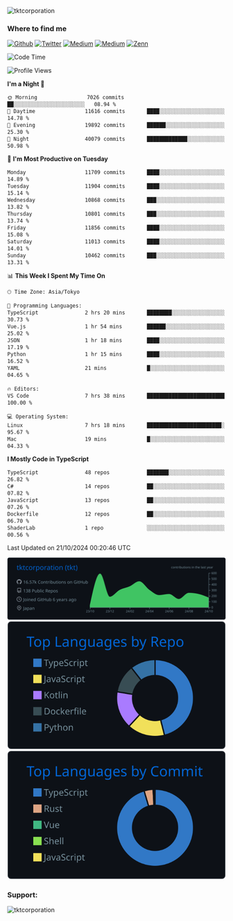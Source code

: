 <p align="left"> <img src="https://komarev.com/ghpvc/?username=tktcorporation&label=Profile%20views&color=0e75b6&style=flat" alt="tktcorporation" /> </p>

<h3>Where to find me</h3>
<p>
<a href="https://github.com/tktcorporation" target="_blank"><img alt="Github" src="https://img.shields.io/badge/GitHub-%2312100E.svg?&style=for-the-badge&logo=Github&logoColor=white" /></a>
<a href="https://twitter.com/tktcorporation" target="_blank"><img alt="Twitter" src="https://img.shields.io/badge/twitter-%231DA1F2.svg?&style=for-the-badge&logo=twitter&logoColor=white" /></a>
<a href="https://www.linkedin.com/in/tktcorporation" target="_blank"><img alt="Medium" src="https://img.shields.io/badge/linkdin-0a66c2.svg?&style=for-the-badge&logo=linkedin&logoColor=white" /></a>
<a href="https://qiita.com/tktcorporation" target="_blank"><img alt="Medium" src="https://img.shields.io/badge/qiita-55C500.svg?&style=for-the-badge&logo=qiita&logoColor=white" /></a>
<a href="https://zenn.dev/tktcorporation" target="_blank"><img alt="Zenn" src="https://img.shields.io/badge/Zenn-3EA8FF.svg?&style=for-the-badge&logo=Zenn&logoColor=white" /></a>
</p>
  
<!--START_SECTION:waka-->
![Code Time](http://img.shields.io/badge/Code%20Time-1%2C795%20hrs%2039%20mins-blue)

![Profile Views](http://img.shields.io/badge/Profile%20Views-0-blue)

**I'm a Night 🦉** 

```text
🌞 Morning                7026 commits        ██░░░░░░░░░░░░░░░░░░░░░░░   08.94 % 
🌆 Daytime                11616 commits       ████░░░░░░░░░░░░░░░░░░░░░   14.78 % 
🌃 Evening                19892 commits       ██████░░░░░░░░░░░░░░░░░░░   25.30 % 
🌙 Night                  40079 commits       █████████████░░░░░░░░░░░░   50.98 % 
```
📅 **I'm Most Productive on Tuesday** 

```text
Monday                   11709 commits       ████░░░░░░░░░░░░░░░░░░░░░   14.89 % 
Tuesday                  11904 commits       ████░░░░░░░░░░░░░░░░░░░░░   15.14 % 
Wednesday                10868 commits       ███░░░░░░░░░░░░░░░░░░░░░░   13.82 % 
Thursday                 10801 commits       ███░░░░░░░░░░░░░░░░░░░░░░   13.74 % 
Friday                   11856 commits       ████░░░░░░░░░░░░░░░░░░░░░   15.08 % 
Saturday                 11013 commits       ████░░░░░░░░░░░░░░░░░░░░░   14.01 % 
Sunday                   10462 commits       ███░░░░░░░░░░░░░░░░░░░░░░   13.31 % 
```


📊 **This Week I Spent My Time On** 

```text
🕑︎ Time Zone: Asia/Tokyo

💬 Programming Languages: 
TypeScript               2 hrs 20 mins       ████████░░░░░░░░░░░░░░░░░   30.73 % 
Vue.js                   1 hr 54 mins        ██████░░░░░░░░░░░░░░░░░░░   25.02 % 
JSON                     1 hr 18 mins        ████░░░░░░░░░░░░░░░░░░░░░   17.19 % 
Python                   1 hr 15 mins        ████░░░░░░░░░░░░░░░░░░░░░   16.52 % 
YAML                     21 mins             █░░░░░░░░░░░░░░░░░░░░░░░░   04.65 % 

🔥 Editors: 
VS Code                  7 hrs 38 mins       █████████████████████████   100.00 % 

💻 Operating System: 
Linux                    7 hrs 18 mins       ████████████████████████░   95.67 % 
Mac                      19 mins             █░░░░░░░░░░░░░░░░░░░░░░░░   04.33 % 
```

**I Mostly Code in TypeScript** 

```text
TypeScript               48 repos            ███████░░░░░░░░░░░░░░░░░░   26.82 % 
C#                       14 repos            ██░░░░░░░░░░░░░░░░░░░░░░░   07.82 % 
JavaScript               13 repos            ██░░░░░░░░░░░░░░░░░░░░░░░   07.26 % 
Dockerfile               12 repos            ██░░░░░░░░░░░░░░░░░░░░░░░   06.70 % 
ShaderLab                1 repo              ░░░░░░░░░░░░░░░░░░░░░░░░░   00.56 % 
```




 Last Updated on 21/10/2024 00:20:46 UTC
<!--END_SECTION:waka-->

[![](https://raw.githubusercontent.com/tktcorporation/tktcorporation/master/profile-summary-card-output/github_dark/0-profile-details.svg)](https://github.com/vn7n24fzkq/github-profile-summary-cards)
[![](https://raw.githubusercontent.com/tktcorporation/tktcorporation/master/profile-summary-card-output/github_dark/1-repos-per-language.svg)](https://github.com/vn7n24fzkq/github-profile-summary-cards) [![](https://raw.githubusercontent.com/tktcorporation/tktcorporation/master/profile-summary-card-output/github_dark/2-most-commit-language.svg)](https://github.com/vn7n24fzkq/github-profile-summary-cards)

<h3 align="left">Support:</h3>
<p><a href="https://www.buymeacoffee.com/tktcorporation"> <img align="left" src="https://cdn.buymeacoffee.com/buttons/v2/default-yellow.png" height="50" width="210" alt="tktcorporation" /></a></p><br><br>
